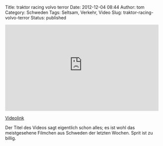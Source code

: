 Title: traktor racing volvo terror
Date: 2012-12-04 08:44
Author: tom
Category: Schweden
Tags: Seltsam, Verkehr, Video
Slug: traktor-racing-volvo-terror
Status: published

<iframe width="495" height="278" src="http://www.youtube-nocookie.com/embed/9yHl24QynOM" frameborder="0" allowfullscreen></iframe>

[Videolink](http://www.youtube.com/watch?v=9yHl24QynOM)

Der Titel des Videos sagt eigentlich schon alles; es ist wohl das
meistgesehene Filmchen aus Schweden der letzten Wochen. Sprit ist zu
billig.

